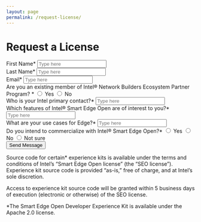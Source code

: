 ```yaml
---
layout: page
permalink: /request-license/
---
```

<link rel="stylesheet" type="text/css" href="{{ "/assets/css/select2.min.css?v=8.5" | relative_url }}">
<script type="text/javascript" src="{{ "/assets/js/jquery.validate.min.js" | relative_url }}"></script>
<script type="text/javascript" src="{{ "/assets/js/select2.min.js" | relative_url }}"></script>
<script type="text/javascript" src="{{ "/assets/js/custom.js" | relative_url }}"></script>
<script src="https://www.google.com/recaptcha/api.js" async defer></script>
<script src="https://www.google.com/recaptcha/api.js?onload=onloadCallback&render=explicit" async defer></script>
<script type="text/javascript">
  jQuery(document).ready(function(){
	  //jQuery('.select-p-c').select2({
	//});
  });
</script>

<!--{% include formspree.html email="my_name@gmail.com" redirect="/thanks/" name="true" subject="true" %}-->
<h1 class="uk-text-left">Request a License</h1>
<div class="formLeft">
<div class="contact-form-wrap idorequest">
        <form id="requestAccess"  name="requestAccess" method="post" autocomplete="off">
            <div style="overflow:hidden;">
                <div class="colLeft">
                    <label class="validationstar mt-0">First Name<span class="star">*</span></label>
                    <input type="text" class="form-control" name="name" id="name" placeholder="Type here" value="" maxlength="100">
                    <small class="error" generated="true" for="name" style="display:none;font-size: 100%; font-weight: 400;"></small>
                </div>
                <div class="colRight">
                    <label class="validationstar mt-0">Last Name<span class="star">*</span></label>
                    <input type="text" class="form-control" name="last_name" id="last_name" placeholder="Type here" value="" maxlength="100">
                    <small class="error" generated="true" for="last_name" style="display:none;font-size: 100%; font-weight: 400;"></small>
                </div>
            </div>
            <div>
                <label class="validationstar">Email<span class="star">*</span></label>
                <input type="email" class="form-control" name="email" id="email" placeholder="Type here" value="" maxlength="100">
                <small class="error" generated="true" for="email" style="display:none;font-size: 100%; font-weight: 400;"></small>
            </div>
            <div class="seprateBox">
                <label class="validationstar">Are you an existing member of Intel® Network Builders Ecosystem Partner Program? <span class="star">*</span></label>
                <input class="form-check-input" type="radio" name="existing_member" id="inlineRadio1" value="yes">
				<label class="form-check-label" for="inlineRadio1">Yes</label>
                <input class="form-check-input" type="radio" name="existing_member" id="inlineRadio2" value="no">
				<label class="form-check-label" for="inlineRadio2">No</label>
            </div>
             <div>
             <div class="company_name_div cn-no" style="display: none;">
                <label class="validationstar">What company do you represent?<span class="star">*</span></label>
                <input type="text" class="form-control" name="represet_company_name" id="" placeholder="Type here" value="" maxlength="100">
                <small class="error" generated="true" for="represet_company_name" style="display:none;font-size: 100%; font-weight: 400;"></small>
            </div> 
            </div>
            <div class="company_name_div cn-yes companyDropDown" style="display: none;">
                <label class="validationstar">Company Name<span class="star">*</span></label>
                <select name="companyname" id="companyname" title="" class="form-control iscountryeuropean emptySelect select-p-c select2-hidden-accessible" tabindex="-1" aria-hidden="true">
                </select>
                <small class="error" generated="true" for="companyname" style="display:none;font-size: 100%; font-weight: 400;"></small>
            </div>
            <div>
                <label class="validationstar">Who is your Intel primary contact?<span class="star">*</span></label>
                <input type="text" class="form-control" name="primary_contact" id="primary_contact" placeholder="Type here" value="" maxlength="100">
                <small class="error" generated="true" for="primary_contact" style="display:none;font-size: 100%; font-weight: 400;"></small>
            </div>
            <div>
                <label class="validationstar">Which features of Intel&reg; Smart Edge Open are of interest to you?<span class="star">*</span></label>
                <input type="text" class="form-control" name="interest" id="interest" placeholder="Type here" value="" maxlength="100">
                <small class="error" generated="true" for="interest" style="display:none;font-size: 100%; font-weight: 400;"></small>
            </div>
            <div>
                <label class="validationstar">What are your use cases for Edge?<span class="star">*</span></label>
                <input type="text" class="form-control" name="use_case" id="use_case" placeholder="Type here" value="" maxlength="100">
                <small class="error" generated="true" for="use_case" style="display:none;font-size: 100%; font-weight: 400;"></small>
            </div>
            <div class="seprateBox">
                <label class="validationstar">Do you intend to commercialize with Intel&reg; Smart Edge Open?<span class="star">*</span></label>
                <input class="form-check-input" type="radio" name="commercialize" id="commercializeRadio1" value="yes">
				<label class="form-check-label" for="commercializeRadio1">Yes</label>
                <input class="form-check-input" type="radio" name="commercialize" id="commercializeRadio2" value="no">
				<label class="form-check-label" for="commercializeRadio2">No</label>
                <input class="form-check-input" type="radio" name="commercialize" id="commercializeRadio3" value="not sure">
				<label class="form-check-label" for="commercializeRadio3">Not sure</label>
            </div>
           <!-- <div class="row">		
				<div class="form-group col-sm-12 g-recaptcha" data-sitekey="6Lea6ZIUAAAAAKqluacGwSUrDL0Z_6p0TvA37Se6">
             </div>
              <div class="form-group col-sm-12 captcha-ver-msg" style='color:#e64515;font-size:13px;margin-top:-14px;'></div>	
              </div>-->	
            <!-- <div class="row">
                <div class="col-xs-12 col-sm-12 col-md-12 iagree">
					<div class="agree_not_european" style="">
						<label class="form-check-label" for="agreecheck" style="font-weight: normal;">By submitting this form, you are confirming you are an adult 18 years or older and you agree to share your personal information with Intel to use for this business request. Intel’s websites and communications are subject to our <a href="https://www.intel.com/content/www/us/en/privacy/intel-privacy-notice.html" rel="nofollow" target="_blank" title="Privacy">Privacy</a> Notice and <a href="http://www.intel.com/content/www/us/en/legal/terms-of-use.html" rel="nofollow" target="_blank" title="Terms of Use">Terms of Use</a>.<br><small class="error" generated="true" for="agreecheck" style="display:none"></small></label>
					</div>
                </div>
			</div> -->	
            <div>	
                <input type="submit" id="sub" name="requestAccess" value="Send Message" title="Send Message" class="uk-button uk-button-primary uk-button-large uk-margin-medium-top contact-btn">
            </div>
        </form>
    </div>
</div>

<div class="formRight">
    <p>Source code for certain* experience kits is available under the terms and conditions of Intel’s “Smart Edge Open license” (the “SEO license”). Experience kit source code is provided “as-is,” free of charge, and at Intel’s sole discretion.</p>
    <p>Access to experience kit source code will be granted within 5 business days of execution (electronic or otherwise) of the SEO license.</p>
    <p>*The Smart Edge Open Developer Experience Kit is available under the Apache 2.0 license.</p>
</div>
